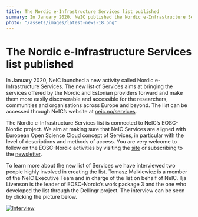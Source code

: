 ```yaml
---
title: The Nordic e-Infrastructure Services list published
summary: In January 2020, NeIC published the Nordic e-Infrastructure Services list. The list aims at making Nordic services better discoverable and accessible for researchers in the Nordics and Estonia, EU and beyond. 
photo: "/assets/images/latest-news-18.png"
---
```


The Nordic e-Infrastructure Services list published
===============================

In January 2020, NeIC launched a new activity called Nordic e-Infrastructure Services. The new list of Services aims at bringing the services offered by the Nordic and Estonian providers forward and make them more easily discoverable and accessible for the researchers, communities and organisations across Europe and beyond. The list can be accessed through NeIC’s website at [neic.no/services](https://neic.no/services/). 

The Nordic e-Infrastructure Services list is connected to NeIC’s EOSC-Nordic project. We aim at making sure that NeIC Services are aligned with European Open Science Cloud concept of Services, in particular with the level of descriptions and methods of access. You are very welcome to follow on the EOSC-Nordic activities by visiting the [site](https://eosc-nordic.eu) or subscribing to the [newsletter](https://eosc-nordic.eu/newsletter/).

To learn more about the new list of Services we have interviewed two people highly involved in creating the list. Tomasz Malkiewicz is a member of the NeIC Executive Team and in charge of the list on behalf of NeIC. Ilja Livenson is the leader of EOSC-Nordic’s work package 3 and the one who developed the list through the Dellingr project. The interview can be seen by clicking the picture below.

[![Interview](http://img.youtube.com/vi/kgii6W0HNo0/0.jpg)](http://www.youtube.com/watch?v=kgii6W0HNo0)
